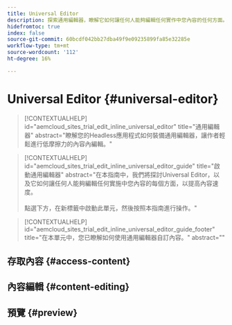 ```yaml
---
title: Universal Editor
description: 探索通用編輯器，瞭解它如何讓任何人能夠編輯任何實作中您內容的任何方面。
hidefromtoc: true
index: false
source-git-commit: 60bcdf042bb27dba49f9e09235899fa85e32285e
workflow-type: tm+mt
source-wordcount: '112'
ht-degree: 16%

---
```



# Universal Editor {#universal-editor}

>[!CONTEXTUALHELP]
>id="aemcloud_sites_trial_edit_inline_universal_editor"
>title="通用編輯器"
>abstract="瞭解您的Headless應用程式如何裝備通用編輯器，讓作者輕鬆進行低摩擦力的內容內編輯。"

>[!CONTEXTUALHELP]
>id="aemcloud_sites_trial_edit_inline_universal_editor_guide"
>title="啟動通用編輯器"
>abstract="在本指南中，我們將探討Universal Editor，以及它如何讓任何人能夠編輯任何實施中您內容的每個方面，以提高內容速度。<br><br>點選下方，在新標籤中啟動此單元，然後按照本指南進行操作。"

>[!CONTEXTUALHELP]
>id="aemcloud_sites_trial_edit_inline_universal_editor_guide_footer"
>title="在本單元中，您已瞭解如何使用通用編輯器自訂內容。"
>abstract=""

## 存取內容 {#access-content}

## 內容編輯 {#content-editing}

## 預覽 {#preview}
